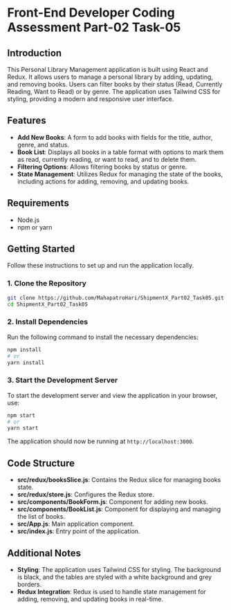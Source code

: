 
# Front-End Developer Coding Assessment Part-02 Task-05

## Introduction

This Personal Library Management application is built using React and Redux. It allows users to manage a personal library by adding, updating, and removing books. Users can filter books by their status (Read, Currently Reading, Want to Read) or by genre. The application uses Tailwind CSS for styling, providing a modern and responsive user interface.

## Features

- **Add New Books**: A form to add books with fields for the title, author, genre, and status.
- **Book List**: Displays all books in a table format with options to mark them as read, currently reading, or want to read, and to delete them.
- **Filtering Options**: Allows filtering books by status or genre.
- **State Management**: Utilizes Redux for managing the state of the books, including actions for adding, removing, and updating books.

## Requirements

- Node.js
- npm or yarn

## Getting Started

Follow these instructions to set up and run the application locally.

### 1. Clone the Repository

```bash
git clone https://github.com/MahapatroHari/ShipmentX_Part02_Task05.git
cd ShipmentX_Part02_Task05
```

### 2. Install Dependencies

Run the following command to install the necessary dependencies:

```bash
npm install
# or
yarn install
```

### 3. Start the Development Server

To start the development server and view the application in your browser, use:

```bash
npm start
# or
yarn start
```

The application should now be running at `http://localhost:3000`.

## Code Structure

- **src/redux/booksSlice.js**: Contains the Redux slice for managing books state.
- **src/redux/store.js**: Configures the Redux store.
- **src/components/BookForm.js**: Component for adding new books.
- **src/components/BookList.js**: Component for displaying and managing the list of books.
- **src/App.js**: Main application component.
- **src/index.js**: Entry point of the application.

## Additional Notes

- **Styling**: The application uses Tailwind CSS for styling. The background is black, and the tables are styled with a white background and grey borders.
- **Redux Integration**: Redux is used to handle state management for adding, removing, and updating books in real-time.

